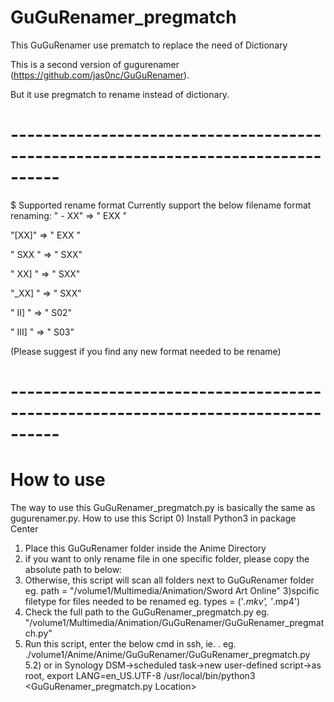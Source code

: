 # GuGuRenamer_pregmatch
This GuGuRenamer use prematch to replace the need of Dictionary

This is a second version of gugurenamer (https://github.com/jas0nc/GuGuRenamer).

But it use pregmatch to rename instead of dictionary.

# ----------------------------------------------------------------------------------
$ Supported rename format
Currently support the below filename format renaming:
" - XX"  => " EXX "

"[XX]"  => " EXX "

" SXX "  => " SXX"

" XX] "  => " SXX"

"_XX] "  => " SXX"

" II] "  => " S02"

" III] "  => " S03"

(Please suggest if you find any new format needed to be rename)

# ----------------------------------------------------------------------------------
# How to use
The way to use this GuGuRenamer_pregmatch.py is basically the same as gugurenamer.py.
How to use this Script
0) Install Python3 in package Center
1) Place this GuGuRenamer folder inside the Anime Directory
2) if you want to only rename file in one specific folder, please copy the absolute path to below:
2) Otherwise, this script will scan all folders next to GuGuRenamer folder
eg. path = "/volume1/Multimedia/Animation/Sword Art Online"
3)spcific filetype for files needed to be renamed
eg. types = ('*.mkv', '*.mp4')
4) Check the full path to the GuGuRenamer_pregmatch.py eg. "/volume1/Multimedia/Animation/GuGuRenamer/GuGuRenamer_pregmatch.py"
5) Run this script, enter the below cmd in ssh,
ie. .<full path to GuGuRenamer_pregmatch.py>
eg. ./volume1/Anime/Anime/GuGuRenamer/GuGuRenamer_pregmatch.py
5.2)  or in Synology DSM->scheduled task->new user-defined script->as root,
export LANG=en_US.UTF-8
/usr/local/bin/python3 <GuGuRenamer_pregmatch.py Location>

